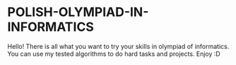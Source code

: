 # POLISH-OLYMPIAD-IN-INFORMATICS
Hello!
There is all what you want to try your skills in olympiad of informatics.
You can use my tested algorithms to do hard tasks and projects.
Enjoy :D
